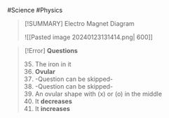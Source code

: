 #Science #Physics 

>[!SUMMARY] Electro Magnet Diagram
>
>![[Pasted image 20240123131414.png| 600]]

>[!Error] **Questions**
>
>35) The iron in it 
>36) **Ovular**
>37) -Question can be skipped-
>38) -Question can be skipped-
>39) An ovular shape with (x) or (o) in the middle
>40) It **decreases**
>41) It **increases**